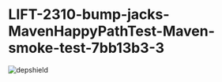 # LIFT-2310-bump-jacks-MavenHappyPathTest-Maven-smoke-test-7bb13b3-3

![depshield](https://dev1.dev.depshield.sonatype.org/badges/depshield-testing/LIFT-2310-bump-jacks-MavenHappyPathTest-Maven-smoke-test-7bb13b3-3/depshield.svg)